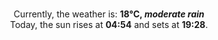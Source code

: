 <p  align="center"><br/>Currently, the weather is: <b> 18°C, <i>moderate rain</i></b></br>Today, the sun rises at <b>04:54</b> and sets at <b>19:28</b>.</p>